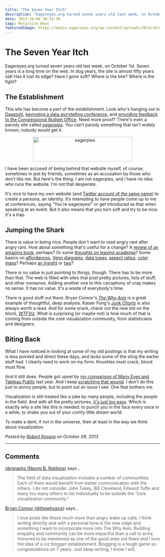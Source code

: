 ```yaml
---
title: "The Seven Year Itch"
description: "Eagereyes.org turned seven years old last week, on October 1st. Seven years is a long time on the web. In dog years, the site is almost fifty years old! Has it lost its edge? Have I gone soft? Where is the bite? Where is the fight?"
date: 2013-10-09 20:13:38
tags: Meta/Site News
featuredImage: https://media.eagereyes.org/wp-content/uploads/2013/10/eagerpies1.png
---
```


# The Seven Year Itch

Eagereyes.org turned seven years old last week, on October 1st. Seven years is a long time on the web. In dog years, the site is almost fifty years old! Has it lost its edge? Have I gone soft? Where is the bite? Where is the fight?

## The Establishment

This site has become a part of the establishment. Look who's hanging out in <a title="Schloß Dagstuhl" href="/blog/2013/schloss-dagstuhl">Dagstuhl</a>, <a title="Conference Report: Tapestry 2013" href="/blog/2013/conference-report-tapestry-2013">keynoting a data storytelling conference</a>, and <a title="Glimpses of Data: The CBO’s Snapshots" href="/blog/2013/glimpses-data-cbos-snapshots">providing feedback to the Congressional Budget Office</a>. Need more proof? There's even a parody site called <em><a href="http://eagerpies.com">eagerpies</a></em>. You can’t parody something that isn't widely known, nobody would get it.

<p align="center"><a href="http://eagerpies.com/"><img class="aligncenter size-full wp-image-2661" alt="eagerpies" src="https://media.eagereyes.org/wp-content/uploads/2013/10/eagerpies1.png" width="323" height="80" /></a></p>

I have been accused of being behind that website myself, of course; sometimes in jest by friends, sometimes as an accusation by those who don’t like me. But here's the thing: I am not eagerpies, and I have no idea who runs the website. I'm not that desperate.

It's nice to have my own website (and <a href="https://twitter.com/eagereyes">Twitter account of the same name</a>) to create a persona, an identity. It’s interesting to have people come up to me at conferences, saying “You’re eagereyes!” or get introduced as that when speaking at an event. But it also means that you turn soft and try to be nice. It's a trap.

## Jumping the Shark

There is value in being nice. People don't want to read angry rant after angry rant. How about something that's useful for a change? A <a title="Review: Alberto Cairo, The Functional Art" href="/criticism/review-alberto-cairo-functional-art">review of an amazing book</a>, perhaps? Or some <a title="Goodbye, Academia; Hello (Again), Tableau!" href="/blog/2012/goodbye-academia-hello-again-tableau">thoughts on leaving academia</a>? Some basics on <a title="Affordances" href="/techniques/affordances">affordances</a>, <a title="Venn Diagrams" href="/techniques/venn-diagrams">Venn diagrams</a>, <a title="Data: Continuous vs. Categorical" href="/basics/data-continuous-vs-categorical">data types</a>, <a title="Aspect Ratio and Banking to 45 Degrees" href="/basics/banking-45-degrees">aspect ratios</a>, <a title="How The Rainbow Color Map Misleads" href="/basics/rainbow-color-map">color maps</a>? Perhaps <a title="The Changing Goals of Data Visualization" href="/criticism/changing-goals-data-visualization">an insight</a> or <a title="Visualization Makes Things Real" href="/blog/2013/visualization-real">two</a>?

There is no value in just pointing to things, though. There has to be more than that. The web is filled with sites that post pretty pictures, lists of stuff, and other nonsense. Adding another one to this cacophony of crap makes no sense. It has no value. It's a waste of everybody's time.

There is good stuff out there. Bryan Connor's <em><a href="http://thewhyaxis.info">The Why Axis</a></em> is a great example of thoughtful, deep analysis. Kaiser Fung's <em><a href="http://junkcharts.typepad.com">Junk Charts</a></em> is also always worth a read. And for some snark, check out the new kid on the block, <em><a href="http://wtfviz.net">WTFViz</a></em>. What is surprising (or maybe not) is how much of that is coming from outside the core visualization community, from statisticians and designers.

## Biting Back

What I have noticed in looking at some of my old postings is that my writing is less pointed and direct these days, and lacks some of the sting the earlier stuff had. I clearly need to work on my form. Knuckles must crack, blood must flow.

And it still does. People got upset by <a title="Quo Vadis, Many Eyes?" href="/criticism/quo-vadis-many-eyes">my comparison of Many Eyes and Tableau Public</a> last year. And I keep <a title="Another Look at Many Eyes, 18 Months Later" href="/criticism/many-eyes-18-months-later">scratching that wound</a>. I don't do this just to annoy people, but to point out an issue I see. One that bothers me.

Visualization is still treated like a joke by many people, including the people in the field. And with all the pretty pictures, <a title="It’s Just Too Easy" href="/criticism/its-just-too-easy">it's just too easy</a>. Which is exactly why a site like this is needed: to punch you in the face every once in a while, to shake you out of your comfy little dream world.

To make a dent, if not in the universe, then at least in the way we think about visualization.


_Posted by <a href="/about">Robert Kosara</a> on October 09, 2013_


<aside class="comments">

---
## Comments

<a href="http://www.nbr-graphs.com" rel="nofollow noopener" target="_blank">nbrgraphs (Naomi B. Robbins)</a> says…
>	The field of data visualization includes a number of communities. Each of them would benefit from better communication with the others. I do not consider John Tukey, Bill Cleveland, Edward Tufte and many too many others to list individually to be outside the “core visualization community.”

<a href="http://twitter.com/thewhyaxis" rel="nofollow noopener" target="_blank">Bryan Connor (@thewhyaxis)</a> says…
>	I love posts like these much more than angry wake up calls. I think writing directly and with a personal tone is the new edge and something I want to incorporate more into The Why Axis. Building empathy and community can be more impactful than a call to arms. Honored to be mentioned as one of the good ones out there and I love the idea of a viz blogger establishment. Blogging is a tough game so congratulations on 7 years. Just keep writing, I know I will.

</aside>

